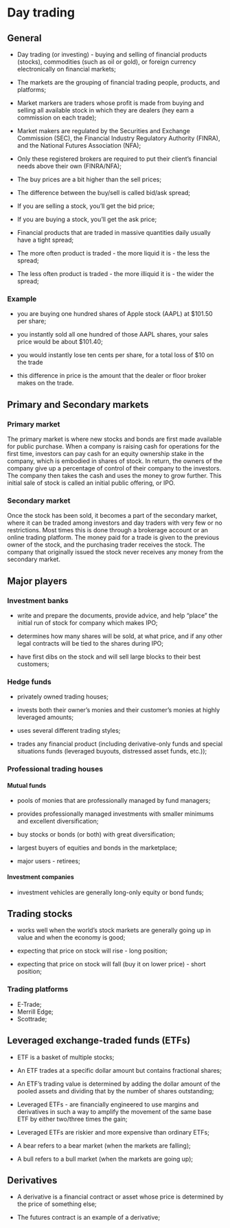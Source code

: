 # Day trading

## General

- Day trading (or investing) - buying and selling of financial products (stocks), commodities (such as oil or gold), or foreign currency electronically on financial markets;

- The markets are the grouping of financial trading people, products, and platforms;

- Market markers are traders whose profit is made from buying and selling all available stock in which they are dealers (hey earn a commission on each trade);

- Market makers are regulated by the Securities and Exchange Commission (SEC), the Financial Industry Regulatory Authority (FINRA), and the National Futures Association (NFA);

- Only these registered brokers are required to put their client’s financial needs above their own (FINRA/NFA);

- The buy prices are a bit higher than the sell prices; 

- The difference between the buy/sell is called bid/ask spread;

- If you are selling a stock, you’ll get the bid price; 

- If you are buying a stock, you’ll get the ask price;

- Financial products that are traded in massive quantities daily usually have a tight spread;

- The more often product is traded - the more liquid it is - the less the spread;

- The less often product is traded - the more illiquid it is - the wider the spread;

### Example

- you are buying one hundred shares of Apple stock (AAPL) at $101.50 per share;

- you instantly sold all one hundred of those AAPL shares, your sales price would be about $101.40;

- you would instantly lose ten cents per share, for a total loss of $10 on the trade

- this difference in price is the amount that the dealer or floor broker makes on the trade.
 
## Primary and Secondary markets

### Primary market

The primary market is where new stocks and bonds are first made available for public purchase. When a company is raising cash for operations for the first time, investors can 
pay cash for an equity ownership stake in the company, which is embodied in shares of stock. In return, the owners of the company give up a percentage of control of their company 
to the investors. The company then takes the cash and uses the money to grow further. This initial sale of stock is called an initial public offering, or IPO.

### Secondary market

Once the stock has been sold, it becomes a part of the secondary market, where it can be traded among investors and day traders with very few or no restrictions. Most times this 
is done through a brokerage account or an online trading platform. The money paid for a trade is given to the previous owner of the stock, and the purchasing trader receives 
the stock. The company that originally issued the stock never receives any money from the secondary market. 

## Major players

### Investment banks

- write and prepare the documents, provide advice, and help “place” the initial run of stock for company which makes IPO;

- determines how many shares will be sold, at what price, and if any other legal contracts will be tied to the shares during IPO;

- have first dibs on the stock and will sell large blocks to their best customers;

### Hedge funds

- privately owned trading houses;

- invests both their owner’s monies and their customer’s monies at highly leveraged amounts;

- uses several different trading styles;

- trades any financial product (including derivative-only funds and special situations funds (leveraged buyouts, distressed asset funds, etc.));

### Professional trading houses

#### Mutual funds

- pools of monies that are professionally managed by fund managers;

- provides professionally managed investments with smaller minimums and excellent diversification;

- buy stocks or bonds (or both) with great diversification;

- largest buyers of equities and bonds in the marketplace;

- major users - retirees;

#### Investment companies

- investment vehicles are generally long-only equity or bond funds;

## Trading stocks

- works well when the world’s stock markets are generally going up in value and when the economy is good;

- expecting that price on stock will rise - long position;

- expecting that price on stock will fall (buy it on lower price) - short position;

### Trading platforms

- E-Trade;
- Merrill Edge; 
- Scottrade;

## Leveraged exchange-traded funds (ETFs)

- ETF is a basket of multiple stocks;

- An ETF trades at a specific dollar amount but contains fractional shares;

- An ETF’s trading value is determined by adding the dollar amount of the pooled assets and dividing that by the number of shares outstanding;

- Leveraged ETFs - are financially engineered to use margins and derivatives in such a way to amplify the movement of the same base ETF by either two/three times  the gain;

- Leveraged ETFs are riskier and more expensive than ordinary ETFs;

- A bear refers to a bear market (when the markets are falling);

- A bull refers to a bull market (when the markets are going up);

## Derivatives

- A derivative is a financial contract or asset whose price is determined by the price of something else;

- The futures contract is an example of a derivative;
